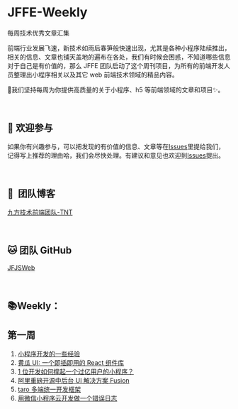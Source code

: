 # JFFE-Weekly
每周技术优秀文章汇集

前端行业发展飞速，新技术如雨后春笋般快速出现，尤其是各种小程序陆续推出，相关的信息、文章也铺天盖地的遍布在各处，我们有时候会困惑，不知道哪些信息对于自己是有价值的，那么 JFFE 团队启动了这个周刊项目，为所有的前端开发人员整理出小程序相关以及其它 web 前端技术领域的精品内容。

:honeybee:我们坚持每周为你提供高质量的关于小程序、h5 等前端领域的文章和项目:sparkles:。

<br />

## :clap: 欢迎参与 ​

如果你有兴趣参与，可以把发现的有价值的信息、文章等在[Issues](https://github.com/jffrontend/JFFE-Weekly/issues)里提给我们，记得写上推荐的理由哈，我们会尽快处理。有建议和意见也欢迎到[Issues](https://github.com/jffrontend/JFFE-Weekly/issues)提出。

<br />

## :steam_locomotive: ​ 团队博客

[九方技术前端团队-TNT](https://segmentfault.com/u/jfjsweb)

<br />

## :cat: 团队 GitHub

[JFJSWeb](https://github.com/jffrontend)

<br />

## :books: ​Weekly：

## 第一周

1. [小程序开发的一些经验](https://zhuanlan.zhihu.com/p/25126957)
2. [黄瓜 UI: 一个即插即用的 React 组件库](https://juejin.im/post/5c233564e51d455d382ebeaa)
3. [1 位开发如何撑起一个过亿用户的小程序？](https://juejin.im/post/5c248f0ff265da611c270815)
4. [阿里重磅开源中后台 UI 解决方案 Fusion](https://fusion.design/)
5. [taro 多端统一开发框架](https://github.com/NervJS/taro)
6. [用微信小程序云开发做一个错误日志](http://www.wxapp-union.com/article-4785-1.html)
